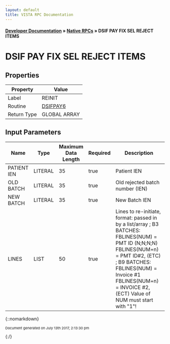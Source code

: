 ```yaml
---
layout: default
title: VISTA RPC Documentation
---
```


#### [Developer Documentation](../index) &#187; [Native RPCs](TableOfContents) &#187; DSIF PAY FIX SEL REJECT ITEMS<br/>
# DSIF PAY FIX SEL REJECT ITEMS



## Properties

Property | Value
--- | ---
Label | REINIT
Routine | [DSIFPAY6](http://code.osehra.org/dox/Routine_DSIFPAY6_source.html)
Return Type | GLOBAL ARRAY


## Input Parameters

Name | Type | Maximum Data Length | Required | Description
--- | --- | --- | --- | ---
PATIENT IEN | LITERAL | 35 | true | Patient IEN
OLD BATCH | LITERAL | 35 | true | Old rejected batch number (IEN)
NEW BATCH | LITERAL | 35 | true | New Batch IEN
LINES | LIST | 50 | true | Lines to re-initiate, format: passed in by a list/array  ;     B3 BATCHES: FBLINES(NUM) &#x3D; PMT ID (N;N;N;N)                   FBLINES(NUM+n) &#x3D; PMT ID#2, (ETC) ;     B9 BATCHES: FBLINES(NUM) &#x3D; Invoice #1                   FBLINES(NUM+n) &#x3D; INVOICE #2,  (ECT) Value of NUM must start with &quot;1&quot;!



{::nomarkdown} <br/><p style="font-size: 11px">Document generated on July 13th 2017, 2:13:30 pm</p>{:/}